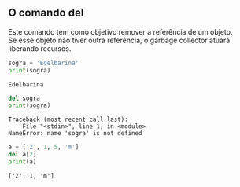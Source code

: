 ## O comando del

Este comando tem como objetivo remover a referência de um objeto.  
Se esse objeto não tiver outra referência, o garbage collector atuará
liberando recursos.

```python
sogra = 'Edelbarina'
print(sogra)
```

```
Edelbarina
```

```python
del sogra
print(sogra)
```

```
Traceback (most recent call last):
    File "<stdin>", line 1, in <module>
NameError: name 'sogra' is not defined
```

```python
a = ['Z', 1, 5, 'm']
del a[2]
print(a)
```

```
['Z', 1, 'm']
```

